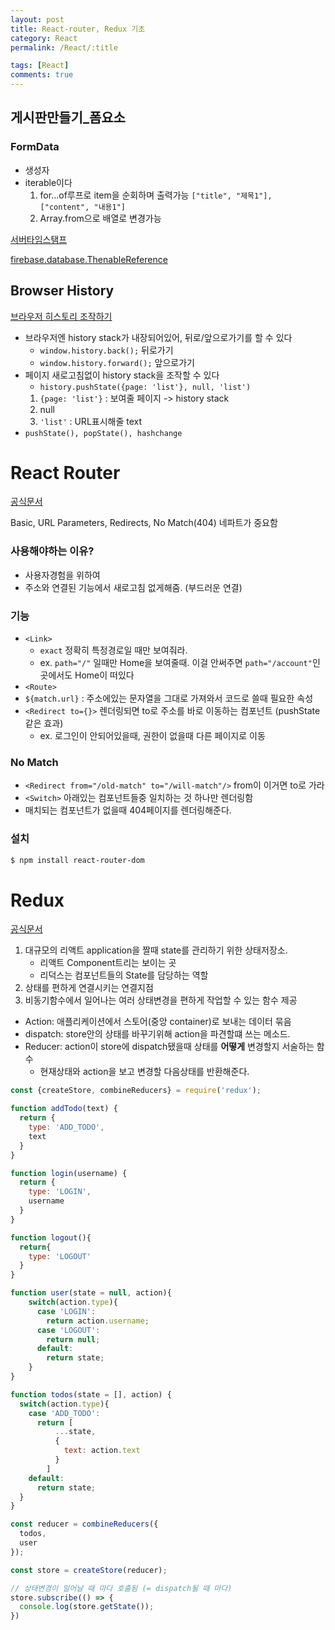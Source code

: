 ```yaml
---
layout: post
title: React-router, Redux 기초
category: React
permalink: /React/:title

tags: [React]
comments: true
---
```


## 게시판만들기_폼요소

### FormData
* 생성자
* iterable이다
    1. for...of루프로 item을 순회하며 출력가능
    `["title", "제목1"], ["content", "내용1"]`
    2. Array.from으로 배열로 변경가능

[서버타임스탬프](https://firebase.google.com/docs/database/web/offline-capabilities?authuser=0)

[firebase.database.ThenableReference](https://firebase.google.com/docs/reference/js/firebase.database.ThenableReference?authuser=0)


## Browser History
[브라우저 히스토리 조작하기](https://developer.mozilla.org/ko/docs/Web/API/History_API)
* 브라우저엔 history stack가 내장되어있어, 뒤로/앞으로가기를 할 수 있다
    * `window.history.back();` 뒤로가기
    * `window.history.forward();` 앞으로가기
* 페이지 새로고침없이 history stack을 조작할 수 있다
    * `history.pushState({page: 'list'}, null, 'list')`
    1. `{page: 'list'}` : 보여줄 페이지 -> history stack
    2. null
    3. `'list'` : URL표시해줄 text
* `pushState(), popState(), hashchange`

# React Router
[공식문서](https://reacttraining.com/react-router/)

Basic, URL Parameters, Redirects, No Match(404) 네파트가 중요함

### 사용해야하는 이유?     
* 사용자경험을 위하여
* 주소와 연결된 기능에서 새로고침 없게해줌. (부드러운 연결)

### 기능
* `<Link>`
    * `exact` 정확히 특정경로일 때만 보여줘라. 
    * ex. `path="/"` 일때만 Home을 보여줄때. 이걸 안써주면 `path="/account"`인 곳에서도 Home이 떠있다
* `<Route>`
* `${match.url}` : 주소에있는 문자열을 그대로 가져와서 코드로 쓸때 필요한 속성
* `<Redirect to={}>` 렌더링되면 to로 주소를 바로 이동하는 컴포넌트 (pushState같은 효과)
    * ex. 로그인이 안되어있을때, 권한이 없을때 다른 페이지로 이동

### No Match
* `<Redirect from="/old-match" to="/will-match"/>` from이 이거면 to로 가라 
* `<Switch>` 아래있는 컴포넌트들중 일치하는 것 하나만 렌더링함
* 매치되는 컴포넌트가 없을때 404페이지를 렌더링해준다.

### 설치
```bash
$ npm install react-router-dom
```

# Redux
[공식문서](https://deminoth.github.io/redux/)
1. 대규모의 리액트 application을 짤때 state를 관리하기 위한 상태저장소.
    * 리액트 Component트리는 보이는 곳
    * 리덕스는 컴포넌트들의 State를 담당하는 역할
2. 상태를 편하게 연결시키는 연결지점
3. 비동기함수에서 일어나는 여러 상태변경을 편하게 작업할 수 있는 함수 제공

* Action: 애플리케이션에서 스토어(중앙 container)로 보내는 데이터 묶음
* dispatch: store안의 상태를 바꾸기위해 action을 파견할떄 쓰는 메소드.
* Reducer: action이 store에 dispatch됐을때 상태를 **어떻게** 변경할지 서술하는 함수
    * 현재상태와 action을 보고 변경할 다음상태를 반환해준다.


```js
const {createStore, combineReducers} = require('redux');

function addTodo(text) {
  return {
    type: 'ADD_TODO',
    text
  }
}

function login(username) {
  return {
    type: 'LOGIN',
    username
  }
}

function logout(){
  return{
    type: 'LOGOUT'
  }
}

function user(state = null, action){
    switch(action.type){
      case 'LOGIN':
        return action.username;
      case 'LOGOUT':
        return null;
      default:
        return state;
    }
}

function todos(state = [], action) {
  switch(action.type){
    case 'ADD_TODO': 
      return [
          ...state,
          {
            text: action.text
          }
        ]
    default:
      return state;
  }
}

const reducer = combineReducers({
  todos,
  user
});

const store = createStore(reducer);

// 상태변경이 일어날 때 마다 호출됨 (= dispatch될 때 마다)
store.subscribe(() => {
  console.log(store.getState());
})
```



















